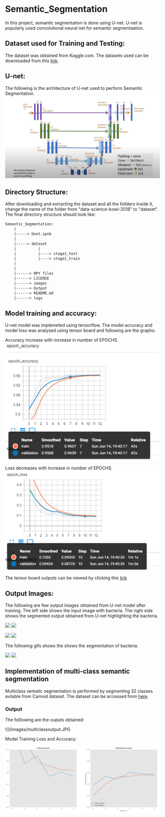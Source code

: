 # Semantic_Segmentation

In this project, semantic segmentation is done using U-net. U-net is popularly used convolutional neural net for semantic segmentaation.

## Dataset used for Training and Testing:
The dataset was obtained from Kaggle.com. The datasets used can be downloaded from this [link](https://www.kaggle.com/c/data-science-bowl-2018/data).

## U-net:
The following is the architecture of U-net used to perform Semantic Segmentation.
![](images/u-net.JPG)

## Directory Structure:
After downloading and extracting the dataset and all the follders inside it, change the name of the folder from "data-science-bowl-2018" to "dataset". The final directory structure should look like:
```
Semantic_Segmentation:
    |
    |-----> Unet.ipnb
    |
    |-----> dataset
    |          |
    |          |----> stage1_test
    |          |----> stage1_train
    |
    |
    |------> NPY files
    |------> LICENSE
    |------> images
    |------> Output
    |------> README.md
    |------> logs
```

## Model training and accuracy:
U-net model was implemeted using tensorflow. The model accuracy and model loss was analysed using tensor board and following are the graphs:

Accuracy increase with increase in number of EPOCHS.
![](images/epoch_accuracy.JPG)

Loss decreases with increase in number of EPOCHS.
![](images/epoch_loss.JPG)

The tensor board outputs can be viewed by clicking this [link](http://localhost:8099/#scalars&runSelectionState=eyJ0cmFpbiI6dHJ1ZSwidmFsaWRhdGlvbiI6dHJ1ZX0%3D)
## Output Images:
The following are few output images obtained from U-net model after training. The left side shows the input image with bacteria. The right side shows the segmented output obtained from U-net highlighting the bacteria.

![](Output/inputTestImages/input1.jpg)
![](Output/outputImages/output1.jpg)

![](Output/inputTestImages/input2.jpg)
![](Output/outputImages/output2.jpg)

The following gifs shows the shows the segmentation of bacteria.  

![](Output/gif/input.gif)
![](Output/gif/output.gif)

## Implementation of multi-class semantic segmentation
Multiclass sematic segmentation is performed by segmenting 32 classes avilable from Camvid dataset. The dataset can be accessed from [here](https://www.kaggle.com/jcoral02/camvid).

### Output
The folllowing are the ouputs obtained:

![](images/multiclassoutput.JPG

Model Training Loss and Accuracy:

![](images/acc.JPG)